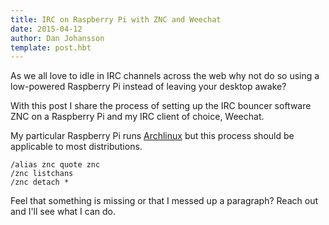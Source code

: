 ```yaml
---
title: IRC on Raspberry Pi with ZNC and Weechat
date: 2015-04-12
author: Dan Johansson
template: post.hbt
---
```


As we all love to idle in IRC channels across the web why not do so using
a low-powered Raspberry Pi instead of leaving your desktop awake? 

With this post I share the process of setting up the IRC bouncer software ZNC
on a Raspberry Pi and my IRC client of choice, Weechat.

My particular Raspberry Pi runs
[Archlinux](http://archlinuxarm.org/platforms/armv6/raspberry-pi) but this
process should be applicable to most distributions.






```
/alias znc quote znc
/znc listchans
/znc detach *
```

Feel that something is missing or that I messed up a paragraph? Reach out and
I'll see what I can do.
